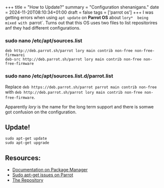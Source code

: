 +++
title = "How to Update?"
summary = "Configuration shenanigans."
date = 2024-11-20T08:10:34+01:00
draft = false
tags = ['parrot os']
+++
I was getting errors when using `apt update` on **Parrot OS** about `lory*  being mixed with `parrot`.
Turns out that this OS uses two files to list repositorires anf they had different configurations.

### sudo nano  /etc/apt/sources.list

```
deb http://deb.parrot.sh/parrot lory main contrib non-free non-free-firmwarei
deb-src http://deb.parrot.sh/parrot lory main contrib non-free non-free-firmware
```

### sudo nano  /etc/apt/sources.list.d/parrot.list

Replace `deb https://deb.parrot.sh/parrot parrot main contrib non-free` with `deb http://deb.parrot.sh/parrot lory main contrib non-free non-free-firmware`.

Apparently *lory* is the name for the long term support and there is somwe got confusion on the configuration.

## Update!

```
sudo apt-get update
sudo apt-get upgrade
```

## Resources:
- [Documentation on Package Manager](https://www.parrotsec.org/docs/configuration/parrot-software-management/#package-manager)
- [Sudo apt-get issues on Parrot](https://usercomp.com/news/1404006/parrot-os-5-2-sudo-apt-get-update-issue)
- [The Repository](https://deb.parrot.sh/parrot/dists/lory/)

